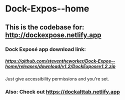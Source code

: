 # Dock-Expos--home

## This is the codebase for: http://dockexpose.netlify.app

### Dock Exposé app download link:

##### https://github.com/steventheworker/Dock-Expos--home/releases/download/v1.2/DockExposev1.2.zip

Just give accessibility permissions and you're set.

### Also: Check out https://dockalttab.netlify.app
